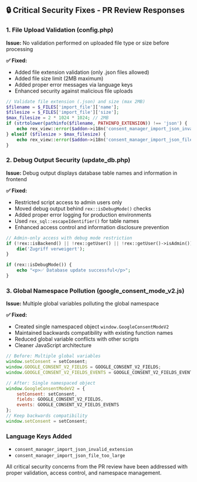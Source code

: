 ## 🔒 Critical Security Fixes - PR Review Responses

### 1. File Upload Validation (config.php)
**Issue:** No validation performed on uploaded file type or size before processing

**✅ Fixed:**
- Added file extension validation (only .json files allowed)
- Added file size limit (2MB maximum)  
- Added proper error messages via language keys
- Enhanced security against malicious file uploads

```php
// Validate file extension (.json) and size (max 2MB)
$filename = $_FILES['import_file']['name'];
$filesize = $_FILES['import_file']['size'];
$max_filesize = 2 * 1024 * 1024; // 2MB
if (strtolower(pathinfo($filename, PATHINFO_EXTENSION)) !== 'json') {
    echo rex_view::error($addon->i18n('consent_manager_import_json_invalid_extension'));
} elseif ($filesize > $max_filesize) {
    echo rex_view::error($addon->i18n('consent_manager_import_json_file_too_large'));
}
```

### 2. Debug Output Security (update_db.php)
**Issue:** Debug output displays database table names and information in frontend

**✅ Fixed:**
- Restricted script access to admin users only
- Moved debug output behind `rex::isDebugMode()` checks  
- Added proper error logging for production environments
- Used `rex_sql::escapeIdentifier()` for table names
- Enhanced access control and information disclosure prevention

```php
// Admin-only access with debug mode restriction
if (!rex::isBackend() || !rex::getUser() || !rex::getUser()->isAdmin()) {
    die('Zugriff verweigert');
}

if (rex::isDebugMode()) {
    echo "<p>✅ Database update successful</p>";
}
```

### 3. Global Namespace Pollution (google_consent_mode_v2.js)
**Issue:** Multiple global variables polluting the global namespace

**✅ Fixed:**
- Created single namespaced object `window.GoogleConsentModeV2`
- Maintained backwards compatibility with existing function names
- Reduced global variable conflicts with other scripts
- Cleaner JavaScript architecture

```javascript
// Before: Multiple global variables
window.setConsent = setConsent;
window.GOOGLE_CONSENT_V2_FIELDS = GOOGLE_CONSENT_V2_FIELDS;
window.GOOGLE_CONSENT_V2_FIELDS_EVENTS = GOOGLE_CONSENT_V2_FIELDS_EVENTS;

// After: Single namespaced object
window.GoogleConsentModeV2 = {
    setConsent: setConsent,
    fields: GOOGLE_CONSENT_V2_FIELDS,
    events: GOOGLE_CONSENT_V2_FIELDS_EVENTS
};
// Keep backwards compatibility
window.setConsent = setConsent;
```

### Language Keys Added
- `consent_manager_import_json_invalid_extension`
- `consent_manager_import_json_file_too_large`  

All critical security concerns from the PR review have been addressed with proper validation, access control, and namespace management.
